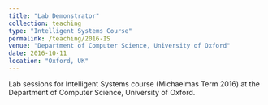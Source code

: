 ```yaml
---
title: "Lab Demonstrator"
collection: teaching
type: "Intelligent Systems Course"
permalink: /teaching/2016-IS
venue: "Department of Computer Science, University of Oxford"
date: 2016-10-11
location: "Oxford, UK"
---
```


Lab sessions for Intelligent Systems course (Michaelmas Term 2016) at the Department of Computer Science, University of Oxford.
